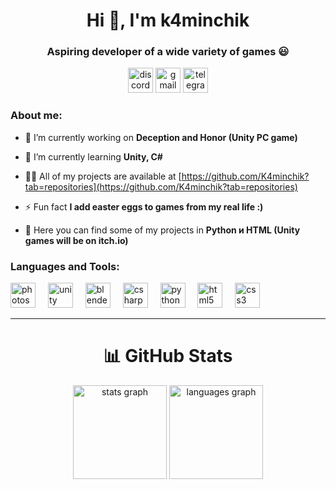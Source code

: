 <h1 align="center">Hi 👋, I'm k4minchik</h1>
<h3 align="center">Aspiring developer of a wide variety of games 😃</h3>

<div align="center">
  <a href="https://discord.gg/k4minchik" target="blank"><img src="https://img.shields.io/static/v1?message=Discord&logo=discord&label=&color=7289DA&logoColor=white&labelColor=&style=for-the-badge" height="40" alt="discord logo"/></a>
  <img src="https://img.shields.io/static/v1?message=Gmail&logo=gmail&label=&color=D14836&logoColor=white&labelColor=&style=for-the-badge" height="40" alt="gmail logo"  />
  <img src="https://img.shields.io/static/v1?message=Telegram&logo=telegram&label=&color=2CA5E0&logoColor=white&labelColor=&style=for-the-badge" height="40" alt="telegram logo"  />
</div>

<h3 align="left">About me:</h3>

- 🔭 I’m currently working on **Deception and Honor (Unity PC game)**

- 🌱 I’m currently learning **Unity, C#**

- 👨‍💻 All of my projects are available at [https://github.com/K4minchik?tab=repositories](https://github.com/K4minchik?tab=repositories)

- ⚡ Fun fact **I add easter eggs to games from my real life :)**

- 💫 Here you can find some of my projects in **Python и HTML (Unity games will be on itch.io)**



<h3 align="left">Languages and Tools:</h3>
<div align="left">
  <a href="https://www.photoshop.com/en" target="_blank" rel="noreferrer"><img src="https://cdn.jsdelivr.net/gh/devicons/devicon/icons/photoshop/photoshop-plain.svg" height="40" alt="photoshop logo"  /></a>
  <img width="12" />
  <a href="https://unity.com/" target="_blank" rel="noreferrer"><img src="https://cdn.jsdelivr.net/gh/devicons/devicon/icons/unity/unity-original.svg" height="40" alt="unity logo"  /></a>
  <img width="12" />
  <a href="https://www.blender.org/" target="_blank" rel="noreferrer"><img src="https://cdn.jsdelivr.net/gh/devicons/devicon/icons/blender/blender-original.svg" height="40" alt="blender logo"/></a>
  <img width="12" />
  <a href="https://www.w3schools.com/cs/" target="_blank" rel="noreferrer"><img src="https://cdn.jsdelivr.net/gh/devicons/devicon/icons/csharp/csharp-original.svg" height="40" alt="csharp logo" /></a>
  <img width="12" />
  <a href="https://www.python.org" target="_blank" rel="noreferrer"><img src="https://cdn.jsdelivr.net/gh/devicons/devicon/icons/python/python-original.svg" height="40" alt="python logo"  /></a>
  <img width="12" />
  <a href="https://www.w3.org/html/" target="_blank" rel="noreferrer"><img src="https://cdn.jsdelivr.net/gh/devicons/devicon/icons/html5/html5-original.svg" height="40" alt="html5 logo"  /></a>
  <img width="12" />
  <a href="https://www.w3schools.com/css/" target="_blank" rel="noreferrer"><img src="https://cdn.jsdelivr.net/gh/devicons/devicon/icons/css3/css3-original.svg" height="40" alt="css3 logo"  /></a>
</div>

---

<h1 align="center">📊 GitHub Stats</h1>
<div align="center">
  <img src="https://github-readme-stats.vercel.app/api?username=k4minchik&hide_title=true&hide_rank=false&show_icons=true&include_all_commits=true&count_private=true&disable_animations=true&theme=dracula&locale=en&hide_border=false&order=1" height="150" alt="stats graph"  />
  <img src="https://github-readme-stats.vercel.app/api/top-langs?username=k4minchik&locale=en&hide_title=true&layout=compact&card_width=320&langs_count=5&theme=dracula&hide_border=false&order=2" height="150" alt="languages graph"  />
</div>


<!-- Proudly created with GPRM ( https://gprm.itsvg.in ) -->


